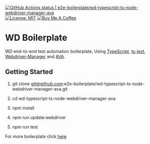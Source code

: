 [![GitHub Actions status | e2e-boilerplate/wd-typescript-ts-node-webdriver-manager-ava](https://github.com/e2e-boilerplate/wd-typescript-ts-node-webdriver-manager-ava/workflows/wd-typescript-ts-node-webdriver-manager-ava/badge.svg)](https://github.com/e2e-boilerplate/wd-typescript-ts-node-webdriver-manager-ava/actions?workflow=wd-typescript-ts-node-webdriver-manager-ava) [![License: MIT](https://img.shields.io/badge/License-MIT-yellow.svg)](https://opensource.org/licenses/MIT) [![Buy Me A Coffee](https://img.shields.io/badge/buy-me%20coffee-orange)](https://www.buymeacoffee.com/xgirma)
    
# WD Boilerplate
    
WD end-to-end test automation boilerplate, Using [TypeScript](https://www.typescriptlang.org), [ts-jest](https://github.com/TypeStrong/ts-node), [Webdriver-Manager](https://github.com/angular/webdriver-manager#readme) and [AVA](https://github.com/avajs/ava).
    
## Getting Started
    
1. git clone git@github.com:e2e-boilerplate/wd-typescript-ts-node-webdriver-manager-ava.git
    
2. cd wd-typescript-ts-node-webdriver-manager-ava
    
3. npm install
    
4. npm run update:webdriver
    
5. npm run test
        
    
For more boilerplate click [here](https://github.com/e2e-boilerplate/utils/blob/master/docs/implemented.md)